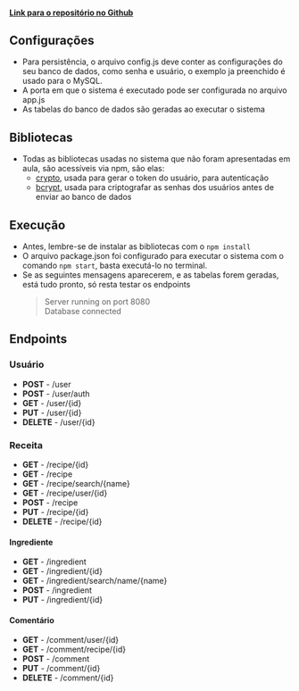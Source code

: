 #### [Link para o repositório no Github](https://github.com/Denilson21R/projeto-pw4)

## Configurações
- Para persistência, o arquivo config.js deve conter as configurações do seu banco de dados, como senha e usuário, o exemplo ja preenchido é usado para o MySQL.
- A porta em que o sistema é executado pode ser configurada no arquivo app.js
- As tabelas do banco de dados são geradas ao executar o sistema

## Bibliotecas
- Todas as bibliotecas usadas no sistema que não foram apresentadas em aula, são acessíveis via npm, são elas:
  - [crypto](https://www.npmjs.com/package/crypto), usada para gerar o token do usuário, para autenticação
  - [bcrypt](https://www.npmjs.com/package/bcrypt), usada para criptografar as senhas dos usuários antes de enviar ao banco de dados

## Execução
  - Antes, lembre-se de instalar as bibliotecas com o `npm install`
  - O arquivo package.json foi configurado para executar o sistema com o comando `npm start`, basta executá-lo no terminal.
  - Se as seguintes mensagens aparecerem, e as tabelas forem geradas, está tudo pronto, só resta testar os endpoints
    > Server running on port 8080<br>
    Database connected

## Endpoints
### Usuário
- **POST** - /user
- **POST** - /user/auth
- **GET** - /user/{id}
- **PUT** - /user/{id} <token>
- **DELETE** - /user/{id} <token>

### Receita
- **GET** - /recipe/{id}
- **GET** - /recipe 
- **GET** - /recipe/search/{name}
- **GET** - /recipe/user/{id}
- **POST** - /recipe <token>
- **PUT** - /recipe/{id} <token>
- **DELETE** - /recipe/{id} <token>

#### Ingrediente
- **GET** - /ingredient
- **GET** - /ingredient/{id}
- **GET** - /ingredient/search/name/{name}
- **POST** - /ingredient <token>
- **PUT** - /ingredient/{id} <token>

#### Comentário

- **GET** - /comment/user/{id}
- **GET** - /comment/recipe/{id}
- **POST** - /comment <token>
- **PUT** - /comment/{id} <token>
- **DELETE** - /comment/{id} <token>
